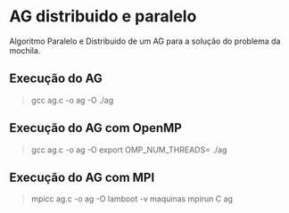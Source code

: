# AG distribuido e paralelo

Algoritmo Paralelo e Distribuido de um AG para a solução do problema da mochila.

## Execução do AG
> gcc ag.c -o ag -O
> ./ag

## Execução do AG com OpenMP
> gcc ag.c -o ag -O
> export OMP_NUM_THREADS=<No Threads>
> ./ag

## Execução do AG com MPI
> mpicc ag.c -o ag -O
> lamboot -v maquinas
> mpirun C ag
